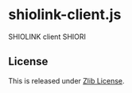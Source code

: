 # shiolink-client.js

SHIOLINK client SHIORI

## License

This is released under [Zlib License](http://narazaka.net/license/Zlib?2018).

